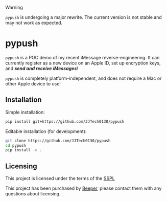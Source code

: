 > [!WARNING]
> `pypush` is undergoing a major rewrite. The current version is not stable and may not work as expected.

# pypush
`pypush` is a POC demo of my recent iMessage reverse-engineering.
It can currently register as a new device on an Apple ID, set up encryption keys, and ***send and receive iMessages***!

`pypush` is completely platform-independent, and does not require a Mac or other Apple device to use!

## Installation
Simple installation:
```bash
pip install git+https://github.com/JJTech0130/pypush
```
Editable installation (for development):
```bash
git clone https://github.com/JJTech0130/pypush
cd pypush
pip install -e .
```

## Licensing
This project is licensed under the terms of the [SSPL](https://www.mongodb.com/licensing/server-side-public-license)

This project has been purchased by [Beeper](https://github.com/beeper), please contact them with any questions about licensing.
